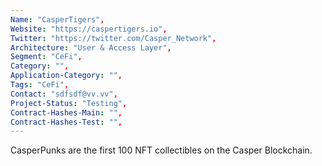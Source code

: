 ```yaml
--- 
Name: "CasperTigers", 
Website: "https://caspertigers.io", 
Twitter: "https://twitter.com/Casper_Network",
Architecture: "User & Access Layer",
Segment: "CeFi",
Category: "",
Application-Category: "",
Tags: "CeFi",
Contact: "sdfsdf@vv.vv",
Project-Status: "Testing",
Contract-Hashes-Main: "",
Contract-Hashes-Test: "",
--- 
```

<!--lang:en--> 
CasperPunks are the first 100 NFT collectibles on the Casper Blockchain.
<!--lang:es--] 

<!--lang:de--] 

<!--lang:fr--] 

<!--lang:pl--] 

<!--lang:uk--] 

[!--lang:*--> 